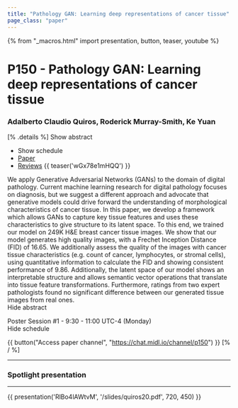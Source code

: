 ```yaml
---
title: "Pathology GAN: Learning deep representations of cancer tissue"
page_class: "paper"
---
```


{% from "_macros.html" import presentation, button, teaser, youtube %}

# P150 - Pathology GAN: Learning deep representations of cancer tissue

### Adalberto Claudio Quiros, Roderick Murray-Smith, Ke Yuan

[% .details %]
<a class="toggle_visibility" data-selector=".abstract" data-level="3">Show abstract</a>
- <a class="toggle_visibility" data-selector=".schedule" data-level="3">Show schedule</a>
- <a href="https://openreview.net/pdf?id=CwgSEEQkad">Paper</a>
- <a href="https://openreview.net/forum?id=CwgSEEQkad">Reviews</a>
{{ teaser('wGx78e1mHQQ') }}

<p>
    <span class="abstract">
        We apply Generative Adversarial Networks (GANs) to the domain of digital pathology. Current machine learning research for digital pathology focuses on diagnosis, but we suggest a different approach and advocate that generative models could drive forward the understanding of morphological characteristics of cancer tissue. In this paper, we develop a framework which allows GANs to capture key tissue features and uses these characteristics to give structure to its latent space. To this end, we trained our model on 249K H&E breast cancer tissue images.          We show that our model generates high quality images, with a Frechet Inception Distance (FID) of 16.65. We additionally assess the quality of the images with cancer tissue characteristics (e.g. count of cancer, lymphocytes, or stromal cells), using quantitative information to calculate the FID and showing consistent performance of 9.86. Additionally, the latent space of our model shows an interpretable structure and allows semantic vector operations that translate into tissue feature transformations. Furthermore, ratings from two expert pathologists found no significant difference between our generated tissue images from real ones.
        <br>
        <span class="actions"><a class="toggle_visibility" data-level="2">Hide abstract</a></span>
    </span>
</p>

<p>
    <span class="schedule">
        Poster Session #1  - 9:30 - 11:00 UTC-4 (Monday)
        <br>
        <span class="actions"><a class="toggle_visibility" data-level="2">Hide schedule</a></span>
    </span>
</p>

{{ button("Access paper channel", "https://chat.midl.io/channel/p150") }}
[% / %]

---


### Spotlight presentation

---

{{ presentation('RlBo4lAWtvM', '/slides/quiros20.pdf', 720, 450) }}
